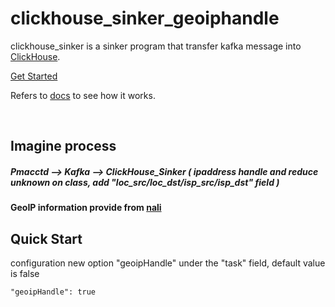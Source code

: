 # clickhouse_sinker_geoiphandle

clickhouse_sinker is a sinker program that transfer kafka message into [ClickHouse](https://clickhouse.yandex/).

[Get Started](https://housepower.github.io/clickhouse_sinker/)

Refers to [docs](https://housepower.github.io/clickhouse_sinker/dev/introduction.html#features) to see how it works.  

<br>

## Imagine process
##### Pmacctd --> Kafka --> ClickHouse_Sinker ( ipaddress handle and reduce unknown on class, add "loc_src/loc_dst/isp_src/isp_dst" field )
#### GeoIP information provide from [nali](https://github.com/zu1k/nali)

## Quick Start
configuration new option "geoipHandle" under the "task" field, default value is false

`"geoipHandle": true`